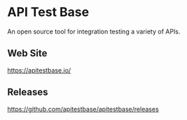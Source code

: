 # API Test Base
An open source tool for integration testing a variety of APIs.

## Web Site
https://apitestbase.io/

## Releases
https://github.com/apitestbase/apitestbase/releases